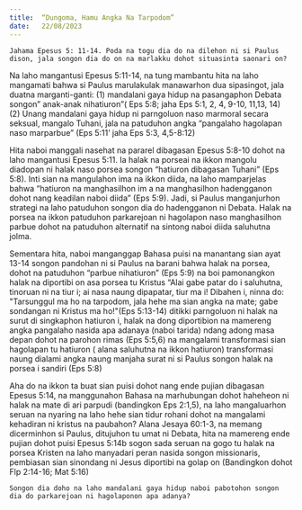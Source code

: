 ```yaml
---
title:  “Dungoma, Hamu Angka Na Tarpodom”
date:   22/08/2023
---
```


`Jahama Epesus 5: 11-14. Poda na togu dia do na dilehon ni si Paulus dison, jala songon dia do on na marlakku dohot situasinta saonari on?`

Na laho mangantusi Epesus 5:11-14, na tung mambantu hita na laho mangamati bahwa si Paulus marulakulak manawarhon dua sipasingot, jala duatna marganti-ganti: (1) mandalani gaya hidup na pasangaphon Debata songon” anak-anak nihatiuron”( Eps 5:8; jaha Eps 5:1, 2, 4, 9-10, 11,13, 14) (2) Unang mandalani gaya hidup ni parngoluon naso marmoral secara seksual, mangalo Tuhani, jala na patuduhon angka “pangalaho hagolapan naso marparbue” (Eps 5:11’ jaha Eps 5:3, 4,5-8:12)

Hita naboi manggali nasehat na pararel dibagasan Epesus 5:8-10 dohot na laho mangantusi Epesus 5:11. Ia halak na porseai na ikkon mangolu diadopan ni halak naso porsea songon “hatiuron dibagasan Tuhani” (Eps 5:8). Inti sian na mangulahon ima na ikkon diida, na laho mamparjelas bahwa “hatiuron na manghasilhon im a na manghasilhon hadengganon dohot nang keadilan naboi diida” (Eps 5:9). Jadi, si Paulus manganjurhon strategi na laho patuduhon songon dia do hadengganon ni Debata. Halak na porsea na ikkon patuduhon parkarejoan ni hagolapon naso manghasilhon parbue dohot na patuduhon alternatif  na sintong naboi diida saluhutna jolma.

Sementara hita, naboi manganggap Bahasa puisi na manantang  sian ayat 13-14 songon pandohan ni si Paulus na barani bahwa halak na porsea, dohot na patuduhon “parbue nihatiuron” (Eps 5:9) na boi pamonangkon halak na diportibi on asa porsea tu Kristus “Alai gabe patar do i saluhutna, tinoruan ni na tiur i; ai nasa naung dipapatar, tiur ma i! Dibahen i, ninna do: "Tarsunggul ma ho na tarpodom, jala hehe ma sian angka na mate; gabe sondangan ni Kristus ma ho!"(Eps 5:13-14) ditikki parngoluon ni halak na surut di singkaphon hatiuron i, halak na dong diportibion na mamereng angka pangalaho nasida apa adanaya (naboi tarida) ndang adong masa depan dohot na parohon rimas (Eps 5:5,6) na mangalami transformasi sian hagolapan tu hatiuron ( alana saluhutna na ikkon hatiuron) transformasi naung dialami angka naung manjaha surat ni si Paulus songon halak na porsea i sandiri (Eps 5:8)

Aha do na ikkon ta buat sian puisi dohot nang ende pujian dibagasan Epesus 5:14, na manggunahon Bahasa na marhubungan dohot haheheon ni halak na mate di ari parpudi (bandingkon Eps 2:1,5), na laho mangaluarhon seruan na nyaring na laho hehe sian tidur rohani dohot na mangalami kehadiran ni kristus na paubahon? Alana Jesaya 60:1-3, na memang dicerminhon si Paulus, ditujuhon tu umat ni Debata, hita na mamereng ende pujian dohot puisi Epesus 5:14b sogon sada seruan na gogo tu halak na porsea Kristen na laho manyadari peran nasida songon missionaris, pembiasan sian sinondang ni Jesus diportibi na golap on (Bandingkon dohot Flp 2:14-16; Mat 5:16)

`Songon dia doho na laho mandalani gaya hidup naboi pabotohon songon dia do parkarejoan ni hagolaponon apa adanya?`